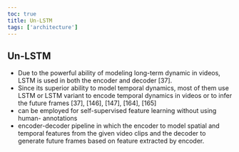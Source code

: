 ```yaml
---
toc: true
title: Un-LSTM
tags: ['architecture']
---
```



## Un-LSTM
- Due to the powerful ability of modeling long-term dynamic in videos, LSTM is used in both the encoder and decoder [37]. 
- Since its superior ability to model temporal dynamics, most of them use LSTM or LSTM variant to encode temporal dynamics in videos or to infer the future frames [37], [146], [147], [164], [165] 
- can be employed for self-supervised feature learning without using human- annotations 
- encoder-decoder pipeline in which the encoder to model spatial and temporal features from the given video clips and the decoder to generate future frames based on feature extracted by encoder.




